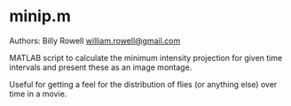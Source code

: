 # minip.m

Authors: Billy Rowell <william.rowell@gmail.com>

MATLAB script to calculate the minimum intensity projection for given time 
intervals and present these as an image montage.

Useful for getting a feel for the distribution of flies (or anything else)
over time in a movie.
